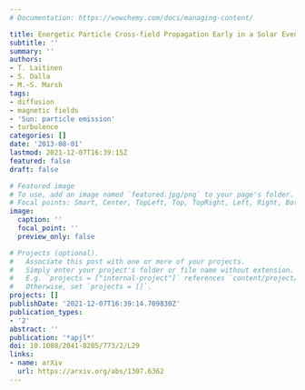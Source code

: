 ```yaml
---
# Documentation: https://wowchemy.com/docs/managing-content/

title: Energetic Particle Cross-field Propagation Early in a Solar Event
subtitle: ''
summary: ''
authors:
- T. Laitinen
- S. Dalla
- M.~S. Marsh
tags:
- diffusion
- magnetic fields
- 'Sun: particle emission'
- turbulence
categories: []
date: '2013-08-01'
lastmod: 2021-12-07T16:39:15Z
featured: false
draft: false

# Featured image
# To use, add an image named `featured.jpg/png` to your page's folder.
# Focal points: Smart, Center, TopLeft, Top, TopRight, Left, Right, BottomLeft, Bottom, BottomRight.
image:
  caption: ''
  focal_point: ''
  preview_only: false

# Projects (optional).
#   Associate this post with one or more of your projects.
#   Simply enter your project's folder or file name without extension.
#   E.g. `projects = ["internal-project"]` references `content/project/deep-learning/index.md`.
#   Otherwise, set `projects = []`.
projects: []
publishDate: '2021-12-07T16:39:14.709830Z'
publication_types:
- '2'
abstract: ''
publication: '*apjl*'
doi: 10.1088/2041-8205/773/2/L29
links:
- name: arXiv
  url: https://arxiv.org/abs/1307.6362
---
```

